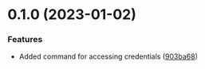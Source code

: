 # 0.1.0 (2023-01-02)


### Features

* Added command for accessing credentials ([903ba68](https://github.com/nanthakumaran-s/Tweet-CLI/commit/903ba6889266be21dc3be3128bbff3f7c17b77b4))



